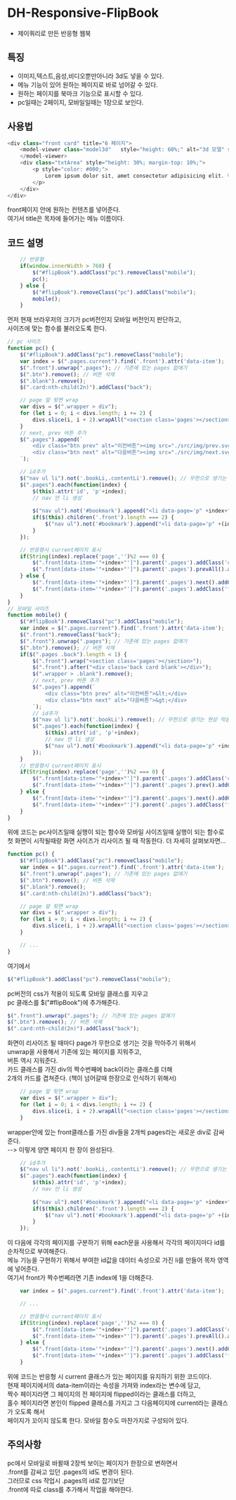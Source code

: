 # DH-Responsive-FlipBook
- 제이쿼리로 만든 반응형 웹북 

## 특징
- 이미지,텍스트,음성,비디오뿐만아니라 3d도 넣을 수 있다.
- 메뉴 기능이 있어 원하는 페이지로 바로 넘어갈 수 있다.
- 원하는 페이지를 북마크 기능으로 표시할 수 있다.
- pc일때는 2페이지, 모바일일때는 1장으로 보인다.

## 사용법
```js
<div class="front card" title="6 페이지">
    <model-viewer class="model3d"   style="height: 60%;" alt="3d 모델" src="./src/img/Thonker.glb" ar ar-modes="webxr scene-viewer quick-look" camera-controls poster="poster.webp" shadow-intensity="1">
    </model-viewer>
    <div class="txtArea" style="height: 30%; margin-top: 10%;">
        <p style="color: #000;">
            Lorem ipsum dolor sit, amet consectetur adipisicing elit. Voluptatem corporis numquam omnis sequi dignissimos vero molestiae, illo officia dolorum aperiam odit, eaque quibusdam facilis sed esse modi amet laborum corrupti.
        </p>
    </div>
</div>
```
front페이지 안에 원하는 컨텐츠를 넣어준다.  
여기서 title은 목차에 들어가는 메뉴 이름이다.

## 코드 설명
```js
    // 반응형
    if(window.innerWidth > 768) {
        $("#flipBook").addClass("pc").removeClass("mobile");
        pc();
    } else {
        $("#flipBook").removeClass("pc").addClass("mobile"); 
        mobile();
    }
```
먼저 현재 브라우저의 크기가 pc버전인지 모바일 버전인지 판단하고,  
사이즈에 맞는 함수를 불러오도록 한다.
```js
// pc 사이즈
function pc() {
    $("#flipBook").addClass("pc").removeClass("mobile");
    var index = $(".pages.current").find('.front').attr('data-item'); 
    $(".front").unwrap(".pages"); // 기존에 있는 pages 없애기
    $(".btn").remove(); // 버튼 삭제
    $(".blank").remove();
    $(".card:nth-child(2n)").addClass("back");

    // page 앞 뒷면 wrap
    var divs = $(".wrapper > div");
    for (let i = 0; i < divs.length; i += 2) {
        divs.slice(i, i + 2).wrapAll("<section class='pages'></section>");
    }
    // next, prev 버튼 추가
    $(".pages").append(`
        <div class="btn prev" alt="이전버튼"><img src="./src/img/prev.svg" alt="이전 버튼"></div>
        <div class="btn next" alt="다음버튼"><img src="./src/img/next.svg" alt="이전 버튼"></div>
    `);

    // id추가
    $("nav ul li").not('.bookLi,.contentLi').remove(); // 무한으로 생기는 현상 막음
    $(".pages").each(function(index) {
        $(this).attr('id', 'p'+index);
        // nav 안 li 생성
        
        $("nav ul").not('#bookmark').append("<li data-page='p" +index+"'>"+$(this).find('.front').attr('title')+"</li>");
        if($(this).children('.front').length === 2) {
            $("nav ul").not('#bookmark').append("<li data-page='p" +(index+1)+"'>"+$(this).find('.front').last().attr('title')+"</li>");
        }
    });

    // 반응형시 current페이지 표시
    if(String(index).replace('page','')%2 === 0) {
        $(".front[data-item='"+index+"']").parent('.pages').addClass('current');
        $(".front[data-item='"+index+"']").parent('.pages').prevAll().addClass('flipped');
    } else {
        $(".front[data-item='"+index+"']").parent('.pages').next().addClass('current');
        $(".front[data-item='"+index+"']").parent('.pages').addClass('flipped');
    }
}
// 모바일 사이즈
function mobile() {
    $("#flipBook").removeClass("pc").addClass("mobile"); 
    var index = $(".pages.current").find('.front').attr('data-item'); 
    $(".front").removeClass("back");
    $(".front").unwrap(".pages"); // 기존에 있는 pages 없애기
    $(".btn").remove(); // 버튼 삭제
    if($(".pages .back").length < 1) {
        $(".front").wrap("<section class='pages'></section>");
        $(".front").after("<div class='back card blank'></div>");
        $(".wrapper > .blank").remove();
        // next, prev 버튼 추가
        $(".pages").append(`
            <div class="btn prev" alt="이전버튼">&lt;</div>
            <div class="btn next" alt="다음버튼">&gt;</div>
        `);
        // id추가
        $("nav ul li").not('.bookLi').remove(); // 무한으로 생기는 현상 막음
        $(".pages").each(function(index) {
            $(this).attr('id', 'p'+index);
            // nav 안 li 생성
            $("nav ul").not('#bookmark').append("<li data-page='p" +index+"'>"+$(this).find('.front').attr('title')+"</li>")
        });
    }
    // 반응형시 current페이지 표시
    if(String(index).replace('page','')%2 === 0) {
        $(".front[data-item='"+index+"']").parent('.pages').addClass('current');
        $(".front[data-item='"+index+"']").parent('.pages').prev().addClass('flipped');
    } else {
        $(".front[data-item='"+index+"']").parent('.pages').next().addClass('current');
        $(".front[data-item='"+index+"']").parent('.pages').addClass('flipped');
    }
}
```
위에 코드는 pc사이즈일때 실행이 되는 함수와 모바일 사이즈일때 실행이 되는 함수로  
첫 화면이 시작될때랑 화면 사이즈가 리사이즈 될 때 작동한다.
더 자세히 살펴보자면...
```js
function pc() {
    $("#flipBook").addClass("pc").removeClass("mobile");
    var index = $(".pages.current").find('.front').attr('data-item'); 
    $(".front").unwrap(".pages"); // 기존에 있는 pages 없애기
    $(".btn").remove(); // 버튼 삭제
    $(".blank").remove();
    $(".card:nth-child(2n)").addClass("back");

    // page 앞 뒷면 wrap
    var divs = $(".wrapper > div");
    for (let i = 0; i < divs.length; i += 2) {
        divs.slice(i, i + 2).wrapAll("<section class='pages'></section>");
    }

    // ... 
}
```
여기에서 
```js
$("#flipBook").addClass("pc").removeClass("mobile"); 
```
pc버전의 css가 적용이 되도록 모바일 클래스를 지우고  
pc 클래스를 $("#flipBook")에 추가해준다.
```js
$(".front").unwrap(".pages"); // 기존에 있는 pages 없애기
$(".btn").remove(); // 버튼 삭제
$(".card:nth-child(2n)").addClass("back");
```
화면이 리사이즈 될 때마다 page가 무한으로 생기는 것을 막아주기 위해서  
unwrap을 사용해서 기존에 있는 페이지를 지워주고,  
버튼 역시 지워준다.  
카드 클래스를 가진 div의 짝수번째에 back이라는 클래스를 더해  
2개의 카드를 겹쳐준다. (책이 넘어갈때 한장으로 인식하기 위해서)
```js
    // page 앞 뒷면 wrap
    var divs = $(".wrapper > div");
    for (let i = 0; i < divs.length; i += 2) {
        divs.slice(i, i + 2).wrapAll("<section class='pages'></section>");
    }
```
wrapper안에 있는 front클래스를 가진 div들을 2개씩 pages라는 새로운 div로 감싸준다.  
--> 이렇게 양면 페이지 한 장이 완성된다.
```js
    // id추가
    $("nav ul li").not('.bookLi,.contentLi').remove(); // 무한으로 생기는 현상 막음
    $(".pages").each(function(index) {
        $(this).attr('id', 'p'+index);
        // nav 안 li 생성
        
        $("nav ul").not('#bookmark').append("<li data-page='p" +index+"'>"+$(this).find('.front').attr('title')+"</li>");
        if($(this).children('.front').length === 2) {
            $("nav ul").not('#bookmark').append("<li data-page='p" +(index+1)+"'>"+$(this).find('.front').last().attr('title')+"</li>");
        }
    });
```
이 다음에 각각의 페이지를 구분하기 위해 each문을 사용해서 각각의 페이지마다 id를 순차적으로 부여해준다.  
메뉴 기능을 구현하기 위해서 부여한 id값을 데이터 속성으로 가진 li를 만들어 목차 영역에 넣어준다.  
여기서 front가 짝수번쩨라면 기존 index에  1을 더해준다.
```js
    var index = $(".pages.current").find('.front').attr('data-item'); 

    // ...

    // 반응형시 current페이지 표시
    if(String(index).replace('page','')%2 === 0) {
        $(".front[data-item='"+index+"']").parent('.pages').addClass('current');
        $(".front[data-item='"+index+"']").parent('.pages').prevAll().addClass('flipped');
    } else {
        $(".front[data-item='"+index+"']").parent('.pages').next().addClass('current');
        $(".front[data-item='"+index+"']").parent('.pages').addClass('flipped');
    }
```
위에 코드는 반응형 시 current 클래스가 있는 페이지를 유지하기 위한 코드이다.  
현재 페이지에서의 data-item이라는 속성을 가져와 index라는 변수에 담고,  
짝수 페이지라면 그 페이지의 전 페이지에 flipped이라는 클래스를 더하고,  
홀수 페이지라면 본인이 flipped 클래스를 가지고 그 다음페이지에 current라는 클래스가 오도록 해서  
페이지가 꼬이지 않도록 한다.
모바일 함수도 마찬가지로 구성되어 있다.

## 주의사항
pc에서 모바일로 바뀔때 2장씩 보이는 페이지가 한장으로 변하면서  
.front를 감싸고 있던 .pages의 id도 변경이 된다.  
그러므로 css 작업시 .pages의 id로 잡기보단  
.front에 따로 class를 추가해서 작업을 해야한다.



